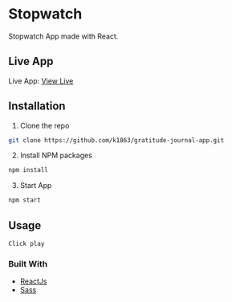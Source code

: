 # Stopwatch

Stopwatch App made with React.

## Live App

Live App:
<a href="https://test-ken-nzau-7nsypmz6l.vercel.app/">View Live</a>

## Installation

1. Clone the repo

```sh
git clone https://github.com/k1863/gratitude-journal-app.git
```

2. Install NPM packages

```sh
npm install

```

3. Start App

```sh
npm start
```

## Usage

```
Click play
```

### Built With

- [ReactJs](#reactjs)
- [Sass](#sass)
